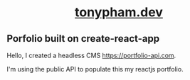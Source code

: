 # <div align="center"><a href="https://tonypham.dev" target="_blank" rel="noopener noreferrer">tonypham.dev</a></div>

## Porfolio built on create-react-app

Hello, I created a headless CMS https://portfolio-api.com. 

I'm using the public API to populate this my reactjs portfolio.
